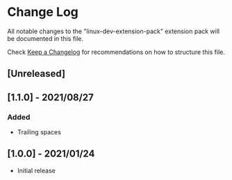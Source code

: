 # Change Log

All notable changes to the "linux-dev-extension-pack" extension pack will be documented in this file.

Check [Keep a Changelog](http://keepachangelog.com/) for recommendations on how to structure this file.

## [Unreleased]

## [1.1.0] - 2021/08/27

### Added

- Trailing spaces

## [1.0.0] - 2021/01/24

- Initial release
